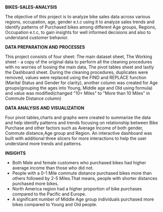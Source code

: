 **BIKES-SALES-ANALYSIS**


The objective of this project is to analyze bike sales data across various regions, occupation, age, gender e.t.c using it to analyze sales trends and identify patterns of Purchased bikes among different Age groups, Regions, Occupation e.t.c, to gain insights for well informed decisions and also to understand customer behavior.

**DATA PREPARATION AND PROCESSES**

This project consists of four sheet: The main dataset sheet, The Working sheet - a copy of the original data to perform all the cleaning procedures with no worries of loosing the main data, The pivot tables sheet and lastly the Dashboard sheet.
During the cleaning procedures, duplicates were removed, values were replaced using the FIND and REPLACE function (Marital Status and Gender for clarity), another column was created for Age groups(grouping the ages into Young, Middle age and Old using formula) and value was modified(changed "10+ Miles" to "More than 10 Miles" in Commute Distance column)

**DATA ANALYSIS AND VISUALIZATION**

Four pivot tables,charts and graphs were created to summarise the data and help identify patterns and trends focusing on relationship between Bike Purchase and other factors such as Average Income of both gender, Commute distance,Age group and Region.
An interactive dashboard  was built with additional three slicers for more interactions to help the user understand more trends and patterns.

**INSIGHTS**

* Both Male and female customers who purchased bikes had higher average income than those who did not.
* People with a 0-1 Mile commute distance purchased bikes more than others followed by 2-5 Miles.That means, people with shorter distances purchased more bikes.
* North America region had a higher proportion of bike purchases compared to the Pacific and Europe.
* A significant number of Middle Age group individuals purchased more bikes compared to Young and Old people.
